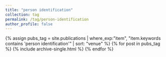 ```yaml
---
title: "person identification"
collection: tag
permalink: /tag/person-identification
author_profile: false
---
```

{% assign pubs_tag = site.publications | where_exp:"item", "item.keywords contains 'person identification'" | sort: "venue" %}
{% for post in pubs_tag %}
  {% include archive-single.html %}
{% endfor %}